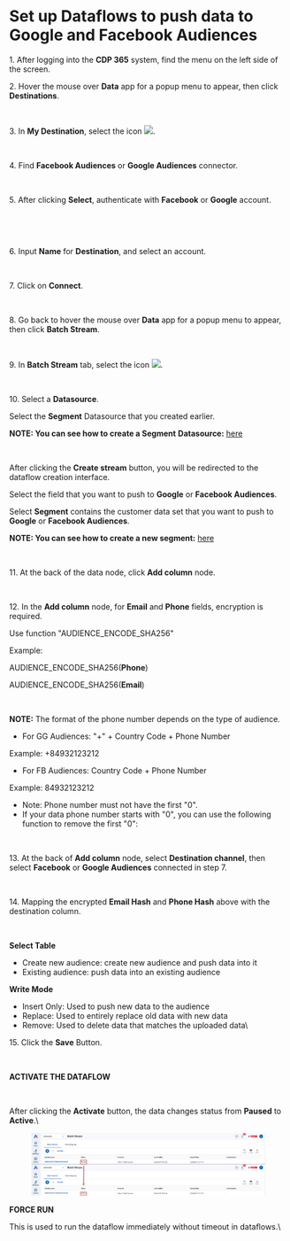 # Set up Dataflows to push data to Google and Facebook Audiences

1\. After logging into the **CDP 365** system, find the menu on the left side of the screen.



2\. Hover the mouse over **Data** app for a popup menu to appear, then click **Destinations**.

<figure><img src="https://lh7-rt.googleusercontent.com/docsz/AD_4nXdMFK_vrX_DHZyg8Uufm3Vza39xc_ibQHop2SM8Bi-4y8BnGzxo9vyim7i-3vWYC1TCitBzQWY4hR6vV2waGS7dN3AhYk2E8II4_OY_crErcoCDY4ZrCjvr74jR8hWcUfyD327m6GCsOB90pSwupdRfFHSM?key=9gTC_f4lBNv_oDG0Gsfd0g" alt=""><figcaption></figcaption></figure>



3\. In **My Destination**, select the icon ![](https://lh7-rt.googleusercontent.com/docsz/AD_4nXdBnS7BpgcDbV7RVNNTjhX-7otuQsQ2x4WnN5DJQZCKxTZ39pGo3dXuch8u2B7sDEhN_b7eqo-ySlkQZ6qPhP-DENVXkbxUNgK7A2LIQFm44MofbGu7AVC4ZrzYv8NpBmBDTdYd3LqRvNcuQmEmy_X3o5xH?key=9gTC_f4lBNv_oDG0Gsfd0g).

<figure><img src="https://lh7-rt.googleusercontent.com/docsz/AD_4nXcm9O-PdCGS_fe_ageEAquZGMgOkWF77ka1oKlYU8CeSWdOr9VSriEwDvmY8dDNG1NV622hFWQkmWN39hYNkS-C4cnsO3INWKp1NE8WMYraVt_bKA0txLJxLL_iT1YZr2zvBHezxCj01CiQ41oejBV9C7dI?key=9gTC_f4lBNv_oDG0Gsfd0g" alt=""><figcaption></figcaption></figure>



4\. Find **Facebook Audiences** or **Google Audiences** connector.

<figure><img src="https://lh7-rt.googleusercontent.com/docsz/AD_4nXe0VbaXNdhkHuxvJMwW5tc62mfqditxpNKspj7tdv74khJQpMYHvCimd9wlnbxcHxdrP4kNixyy_cdZtCa5qUAqiFGKZZEWZOadNTy8MBxcm34nJbc88hTdXjmE8trzrc6JTji-0_1KcBKJeyNz5Iw-yVJM?key=9gTC_f4lBNv_oDG0Gsfd0g" alt=""><figcaption></figcaption></figure>



5\. After clicking **Select**, authenticate with **Facebook** or **Google** account.

<figure><img src="https://lh7-rt.googleusercontent.com/docsz/AD_4nXcu7xiOIec11-JO3Yc1p59Uo9dlXVJU2teNfqW5i8SO5N6vUJTSa1L30xXfyq0sBgwxPWw-I8j0q-BeVQ4Ja0gHyH0CTW2FkbqWAGI6H2GYFGWw4P49uE0YyLXEoeViEilsdjBDVTmYMZxA0X0fpJY2ccY?key=9gTC_f4lBNv_oDG0Gsfd0g" alt=""><figcaption></figcaption></figure>

<figure><img src="https://lh7-rt.googleusercontent.com/docsz/AD_4nXdPD9fvC8XE3tJVHSjk-1t6UWRTujU2h4jcdFPN8-Vaf42hnu4CPp9Ji2Kfupf9NkeVmh8Am-jw47lc89oC3OGPm2eqBSrlIP45ZZVpO_3P-pT4XR9BOT_jHvVJIcNcgP9PnNZgTwHpri34mrB5Okst2uQ?key=9gTC_f4lBNv_oDG0Gsfd0g" alt=""><figcaption></figcaption></figure>



6\. Input **Name** for **Destination**, and select an account.

<figure><img src="https://lh7-rt.googleusercontent.com/docsz/AD_4nXfb-sBUZy8qMnPoAZKQctjQ7vkYp2c3cmD8aATXnpo3_StbhaJLgulz7_UQFVFH3z5e9aw-_YoM1yf_YCmPh9PnH6MmSPxV8jkZLDmLQR90i47CPXV5g60ApZTo_TcaNS2lLeG0Scd-IIPCxioenowlAfQS?key=9gTC_f4lBNv_oDG0Gsfd0g" alt=""><figcaption></figcaption></figure>



7\. Click on **Connect**.

<figure><img src="https://lh7-rt.googleusercontent.com/docsz/AD_4nXeE5t4o6RZgaS0niiiphWg5i9S2NFGGoMivSS8wLW6HgMB7gLBy6jYwG0zE0rvfm9f23-bu0wLUBBBMmUUGBAYh2nHfodH77apxnOqJNhvRgAjQiv98r92UHC27vmhPPCLZqTzH_9rY5ZE8xXcgTvaVlfaC?key=9gTC_f4lBNv_oDG0Gsfd0g" alt=""><figcaption></figcaption></figure>



8\. Go back to hover the mouse over **Data** app for a popup menu to appear, then click **Batch Stream**.&#x20;

<figure><img src="https://lh7-rt.googleusercontent.com/docsz/AD_4nXexBq47lmrEHhWdzl0YzBq2IkUACdbIzg_cEfyvQVhSu7UskqRaWLPpShd34fEDxzhVhJxk2ZFAAUWKJX7Cbcp-Ru7ydglABQx4A-8bzM3bHs1CxJ1QHroxEiH6GQWEISw9zbmL8UTwbkSEBES0-IADh8AO?key=9gTC_f4lBNv_oDG0Gsfd0g" alt=""><figcaption></figcaption></figure>



9\. In **Batch Stream** tab, select the icon ![](https://lh7-rt.googleusercontent.com/docsz/AD_4nXdBnS7BpgcDbV7RVNNTjhX-7otuQsQ2x4WnN5DJQZCKxTZ39pGo3dXuch8u2B7sDEhN_b7eqo-ySlkQZ6qPhP-DENVXkbxUNgK7A2LIQFm44MofbGu7AVC4ZrzYv8NpBmBDTdYd3LqRvNcuQmEmy_X3o5xH?key=9gTC_f4lBNv_oDG0Gsfd0g).

<figure><img src="https://lh7-rt.googleusercontent.com/docsz/AD_4nXfhK0kDmUIa2G30jaXpIsQ9OKh6nhBKrYYtYLv4QEqyz_k3YUf_nJ5GVH2TTOJcb_YhQoLxkNXHup3r_jjGe4wWhFJRrABCRuG49N9VvRhMyZNb9Z9bSnmEXHzPLY3m5ebn9xIeRuui9UqOXLF5m1tcttk?key=9gTC_f4lBNv_oDG0Gsfd0g" alt=""><figcaption></figcaption></figure>



10\. Select a **Datasource**.

Select the **Segment** Datasource that you created earlier.

**NOTE: You can see how to create a Segment** **Datasource:** [here](how-to-create-a-segment-data-source.md)

<figure><img src="https://lh7-rt.googleusercontent.com/docsz/AD_4nXdNVD-GiNd4FfXZtThQ0KjtRWSIIW5P7PesRnGDEZWulUHiMXhZ84kI7tRlC7h3aigNXY6H7BV3ifFtLYyN2ucpdAYgJiVZZXzqdnIHLOnzdhlI4smuDJSJbXq6on-JjImf3Fz4EjvMdXNyfeNAce_urw-P?key=9gTC_f4lBNv_oDG0Gsfd0g" alt=""><figcaption></figcaption></figure>

After clicking the **Create stream** button, you will be redirected to the dataflow creation interface.

Select the field that you want to push to **Google** or **Facebook Audiences**.

Select **Segment** contains the customer data set that you want to push to **Google** or **Facebook Audiences**.

**NOTE: You can see how to create a new segment:** [here](../personas/segments/how-to-create-a-new-segment.md)

<figure><img src="https://lh7-rt.googleusercontent.com/docsz/AD_4nXezeZL2cA_HSi67n8roitNU4WxW9eaJ4mlRrJh_08zi4k1uXhY_iW9kY0OoQ1Zf3cI35qKWwVCIyFtq8NQIfuHDlDxa8tDbCbNjppYm8XgA1aEWUvD0kYHk4Q1YHsjFqNGWvw28ODav0bBftUmFgpcFAu0?key=YPB9PQPFr33edf7lLhL0Eg" alt=""><figcaption></figcaption></figure>



11\. At the back of the data node, click **Add column** node.

<figure><img src="https://lh7-rt.googleusercontent.com/docsz/AD_4nXc0TxmvoZzYqd4_HT4sf0-zIgN5qPtMGjf5hH1VyU3LRrZBZVtYIhc01DyqMcGx7gI2itWLdiJFqpyIj-p3jrbrXYv8tyVGrLkNwvxkArL9Rj3gZ5uXpBjxj0ubIGhbEFH7arBZNwsVbau7SMURTW5NGW4a?key=9gTC_f4lBNv_oDG0Gsfd0g" alt=""><figcaption></figcaption></figure>



12\. In the **Add column** node, for **Email** and **Phone** fields, encryption is required.

&#x20;            Use function "AUDIENCE\_ENCODE\_SHA256"

&#x20;                    Example:&#x20;

&#x20;                               AUDIENCE\_ENCODE\_SHA256(**Phone**)

&#x20;                               AUDIENCE\_ENCODE\_SHA256(**Email**)

<figure><img src="https://lh7-rt.googleusercontent.com/docsz/AD_4nXf9rDAl5nJSCaYxUdEPJBFHmuFcCrLpVtYAaICdwrzEBA5EtqseyDLOF6mLDBF4v5V-gr9CrElEtgiAMCWkTF33MBm_zBPgH8K5gdT5VCVNQ32FZRR4sjUpYtOBTtYr8ZtWWOcREDmPrQ-JGsqpJDeXT-MH?key=9gTC_f4lBNv_oDG0Gsfd0g" alt=""><figcaption></figcaption></figure>

**NOTE:** The format of the phone number depends on the type of audience.

* For GG Audiences: "+" + Country Code + Phone Number

Example: +84932123212

* For FB Audiences: Country Code + Phone Number

Example: 84932123212

* Note: Phone number must not have the first "0".
* If your data phone number starts with "0", you can use the following function to remove the first "0":

<figure><img src="https://lh7-rt.googleusercontent.com/docsz/AD_4nXe8ybatAFN8YwN8Aa8-1Utpd3sdMzzPcW8wi6IwGBXWl_m8wqXfJ0v50FyptztMTaFkQBKwtvPXCyBWStcjCIge4cYfqlySmwTPKhevkZ7LDbBIHz3rMCCwxuil8K4bf3sHJd4VAHH-enewDURANWHnRLQ8?key=9gTC_f4lBNv_oDG0Gsfd0g" alt=""><figcaption></figcaption></figure>



13\. At the back of **Add column** node, select **Destination channel**, then select **Facebook** or **Google Audiences** connected in step 7.

<figure><img src="https://lh7-rt.googleusercontent.com/docsz/AD_4nXe3h7goXgsqmsTvHpKpNXA8R5X8szl_yIpEZ18T088IqE8r0mUvCqb5Hk1VNMwzklXvLWb_kkfuEzcfmNh4szrYPEUpEael2rX-0CLZZ83x-ME9a-GjPQkX-5WJBzRTRjRGooogLPe0Gz6EtTuTN3Wb9AKd?key=9gTC_f4lBNv_oDG0Gsfd0g" alt=""><figcaption></figcaption></figure>



14\. Mapping the encrypted **Email Hash** and **Phone Hash** above with the destination column.

<figure><img src="https://lh7-rt.googleusercontent.com/docsz/AD_4nXfActVoTy3UL0I5miFWz8IryNWeNDZFnVcuSF2vmebk3_DwXoai1l1BYqPa8tpeDRL4bErselvbd_5ZwxQnhu6mWsxR-BC-1bcqqrPKJ_vhfbJWq3dOVaIrLcKHI_76aawfsFizFUnSXa-fKMxrY0C95AKm?key=9gTC_f4lBNv_oDG0Gsfd0g" alt=""><figcaption></figcaption></figure>

**Select Table**

* Create new audience: create new audience and push data into it
* Existing audience: push data into an existing audience

**Write Mode**

* Insert Only: Used to push new data to the audience
* Replace: Used to entirely replace old data with new data
* Remove: Used to delete data that matches the uploaded data\




15\. Click the **Save** Button.&#x20;

<figure><img src="https://lh7-rt.googleusercontent.com/docsz/AD_4nXfXjDCl-pSma8TWH9owUzpTUGpxdIIccj7TYfy1M9ArYHRjjS-QWHCavLhsUsPqZZmW4SeT9ftgZ3Y1j_X6-vpTKUsSWHqQyLwtv5fkY157nQGp0rZA-uR-eF843emROA6aDIQhe595K3YjE49htPQ_uRJf?key=9gTC_f4lBNv_oDG0Gsfd0g" alt=""><figcaption></figcaption></figure>



**ACTIVATE THE DATAFLOW**

<figure><img src="https://lh7-rt.googleusercontent.com/docsz/AD_4nXeK2HxoiZS4oVHieDYNeqdA0t4u3ZHj73BY1VqtDodB-t4EQJZNBg7BgC7ojkTdNifuFWdqn7QR23tPT_iWzJR_aGNRxsCMBggtKFzD5RNZZ06hahG2tgoWfGCe_CD7XBo83495kwTitso-Zy0mWaCR37re?key=9gTC_f4lBNv_oDG0Gsfd0g" alt=""><figcaption></figcaption></figure>

After clicking the **Activate** button, the data changes status from **Paused** to **Active**.\


<figure><img src="../../.gitbook/assets/image (3243).png" alt=""><figcaption></figcaption></figure>



**FORCE RUN**

This is used to run the dataflow immediately without timeout in dataflows.\


<figure><img src="https://lh7-rt.googleusercontent.com/docsz/AD_4nXfpViG3W593wtjdwvlxhdy8_Kd5U2mTgU1aQIR8dFEStq_uoNL18uSeNWGgZ2LvRrIBGgaGQeZPelhPYNSDVP_5cjiRudVm3LuCWXr372QTo77CwZpN_abEfB4z-xBN9Fze29HbgxHGt_BEdOOwcHVlfpRR?key=9gTC_f4lBNv_oDG0Gsfd0g" alt=""><figcaption></figcaption></figure>

<figure><img src="https://lh7-rt.googleusercontent.com/docsz/AD_4nXfq5-P3x14TvWjXcrqAs_jbymHbmzRzBer1HUZklMPnp_DVxbIkmBDhSPttzgBR62hWEXVO6BzFd4zT8UIGqU0srhi4k2zYaWG7NnW1Apg47NvFaAkz3XrJ0NpWOrKpx0RY0SdoUgYIs8V3sXNsTx3X57EE?key=9gTC_f4lBNv_oDG0Gsfd0g" alt=""><figcaption></figcaption></figure>

